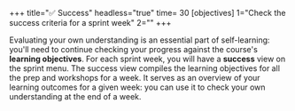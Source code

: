 +++
title="✅ Success"
headless="true"
time= 30
[objectives]
    1="Check the success criteria for a sprint week"
    2=""
+++

Evaluating your own understanding is an essential part of self-learning: you'll need to continue checking your progress against the course's **learning objectives**. For each sprint week, you will have a **success** view on the sprint menu. The success view compiles the learning objectives for all the prep and workshops for a week. It serves as an overview of your learning outcomes for a given week: you can use it to check your own understanding at the end of a week.
